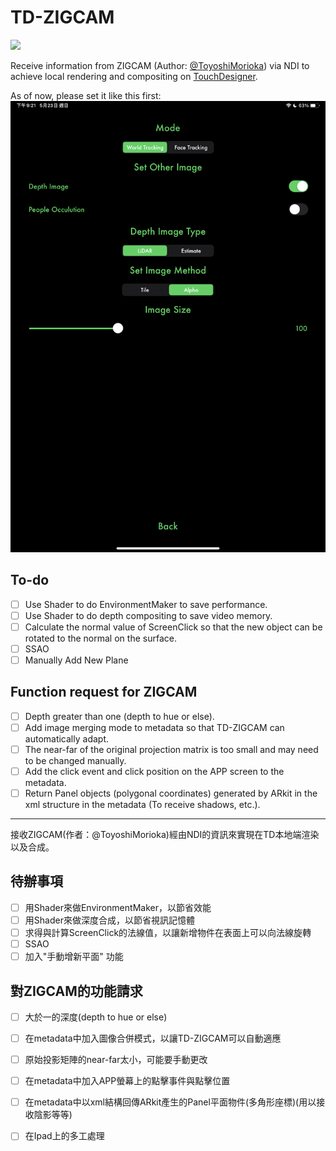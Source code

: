 # TD-ZIGCAM
![](img/GIF.gif)

Receive information from ZIGCAM (Author: [@ToyoshiMorioka](https://github.com/ToyoshiMorioka)) via NDI to achieve local rendering and compositing on [TouchDesigner](https://derivative.ca/).

As of now, please set it like this first:
![setting](img/setting.png)

## To-do

- [ ] Use Shader to do EnvironmentMaker to save performance.
- [ ] Use Shader to do depth compositing to save video memory.
- [ ] Calculate the normal value of ScreenClick so that the new object can be rotated to the normal on the surface.
- [ ] SSAO
- [ ] Manually Add New Plane

## Function request for ZIGCAM
- [ ] Depth greater than one (depth to hue or else).
- [ ] Add image merging mode to metadata so that TD-ZIGCAM can automatically adapt.
- [ ] The near-far of the original projection matrix is ​​too small and may need to be changed manually.
- [ ] Add the click event and click position on the APP screen to the metadata.
- [ ] Return Panel objects (polygonal coordinates) generated by ARkit in the xml structure in the metadata (To receive shadows, etc.).

---
接收ZIGCAM(作者：@ToyoshiMorioka)經由NDI的資訊來實現在TD本地端渲染以及合成。

## 待辦事項
- [ ] 用Shader來做EnvironmentMaker，以節省效能
- [ ] 用Shader來做深度合成，以節省視訊記憶體
- [ ] 求得與計算ScreenClick的法線值，以讓新增物件在表面上可以向法線旋轉
- [ ] SSAO
- [ ] 加入"手動增新平面" 功能

## 對ZIGCAM的功能請求

- [ ] 大於一的深度(depth to hue or else)
- [ ] 在metadata中加入圖像合併模式，以讓TD-ZIGCAM可以自動適應
- [ ] 原始投影矩陣的near-far太小，可能要手動更改
- [ ] 在metadata中加入APP螢幕上的點擊事件與點擊位置
- [ ] 在metadata中以xml結構回傳ARkit產生的Panel平面物件(多角形座標)(用以接收陰影等等)
- [ ] 在Ipad上的多工處理

